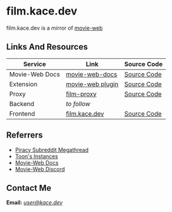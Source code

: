 # film.kace.dev
film.kace.dev is a mirror of [movie-web](httpsgithub.commovie-webmovie-web)

## Links And Resources
| Service        | Link                                               | Source Code                                              |
|----------------|----------------------------------------------------|----------------------------------------------------------|
| Movie-Web Docs | [movie-web-docs](https://movie-web.github.io/docs) | [Source Code](https://github.com/movie-web/docs)         |
| Extension      | [movie-web plugin](https://shorturl.at/iqzES)      | [Source Code](https://github.com/movie-web/extension)    |
| Proxy          | [film-proxy](film-proxy.kace.workers.dev)    | [Source Code](https://github.com/userkace/film-proxy) |
| Backend        | *to follow*    ||
| Frontend       | [film.kace.dev](https://film.kace.dev)                 | [Source Code](https://github.com/userkace/film.kace.dev)  |

## Referrers
- [Piracy Subreddit Megathread](https://www.reddit.com/r/Piracy/s/iymSloEpXn)
- [Toon's Instances](https://erynith.github.io/movie-web-instances)
- [Movie-Web Docs](https://movie-web.github.io/docs/instances)
- [Movie-Web Discord](https://movie-web.github.io/links/discord)

## Contact Me
**Email:** *[user@kace.dev](mailto:user@kace.dev)*
